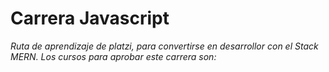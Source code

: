 # Carrera Javascript 

_Ruta de aprendizaje de platzi, para convertirse en desarrollor con el Stack MERN. Los cursos para aprobar este carrera son:_

